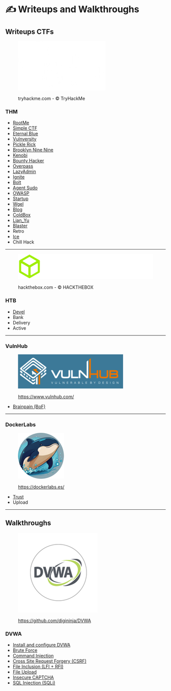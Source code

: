 # ✍️ Writeups and Walkthroughs

## Writeups CTFs

<div align="left" data-full-width="false">

<figure><img src=".gitbook/assets/spaces_EhofjMfYbx3gOUSReXD7_uploads_git-blob-d6717517efcd6cf2abc36234ddf89ae069267bc7_image-20230205151515316 (1).webp" alt=""><figcaption><p>tryhackme.com - © TryHackMe</p></figcaption></figure>

</div>

### THM

* [RootMe](thm/rootme.md)
* [Simple CTF](thm/simple-ctf.md)
* [Eternal Blue](thm/eternal-blue.md)
* [Vulnversity](thm/vulnversity.md)
* [Pickle Rick](thm/pickle-rick.md)
* [Brooklyn Nine Nine](thm/brooklyn-nine-nine.md)
* [Kenobi](thm/kenobi.md)
* [Bounty Hacker](thm/bounty-hacker.md)
* [Overpass](thm/overpass.md)
* [LazyAdmin](thm/lazyadmin.md)
* [Ignite](thm/ignite.md)
* [Bolt](thm/bolt.md)
* [Agent Sudo](thm/agent-sudo.md)
* [OWASP](thm/owasp/)
* [Startup](thm/startup.md)
* [Wgel](thm/wgel.md)
* [Blog](thm/blog.md)
* [ColdBox](thm/coldbox.md)
* [Lian\_Yu](thm/lian\_yu.md)
* [Blaster](thm/blaster.md)
* Retro
* [Ice](thm/ice.md)
* Chill Hack

***

<div align="left">

<figure><img src=".gitbook/assets/spaces_EhofjMfYbx3gOUSReXD7_uploads_git-blob-4d6d836c187ed06d910d94a8c98eab79e10bce11_logo-htb2 (1).webp" alt=""><figcaption><p>hackthebox.com - © HACKTHEBOX</p></figcaption></figure>

</div>

### HTB

* [Devel](hackthebox/devel.md)
* Bank
* Delivery
* Active

***

### VulnHub

<div align="left">

<figure><img src=".gitbook/assets/image (226).png" alt="" width="330"><figcaption><p><a href="https://www.vulnhub.com/">https://www.vulnhub.com/</a></p></figcaption></figure>

</div>

* [Brainpain (BoF)](vulnhub/brainpain-bof.md)

***

### DockerLabs

<div align="left">

<figure><img src=".gitbook/assets/image (230).png" alt="" width="144"><figcaption><p><a href="https://dockerlabs.es/">https://dockerlabs.es/</a></p></figcaption></figure>

</div>

* [Trust](https://dev-angelist.gitbook.io/dockerlabs.es-ctf/)
* Upload

***

## Walkthroughs

<div align="left">

<figure><img src=".gitbook/assets/dvwa-logo-500x500.png" alt="" width="250"><figcaption><p><a href="https://github.com/digininja/DVWA">https://github.com/digininja/DVWA</a></p></figcaption></figure>

</div>

### DVWA

* [Install and configure DVWA](dvwa/install-and-configure-dvwa.md)
* [Brute Force](dvwa/brute-force.md)
* [Command Injection](dvwa/command-injection.md)
* [Cross Site Request Forgery (CSRF)](dvwa/csrf.md)
* [File Inclusion (LFI + RFI)](dvwa/file-inclusion.md)
* [File Upload](dvwa/file-upload.md)
* [Insecure CAPTCHA](dvwa/insecure-captcha.md)
* [SQL Injection (SQLi)](dvwa/sql-injection.md)

